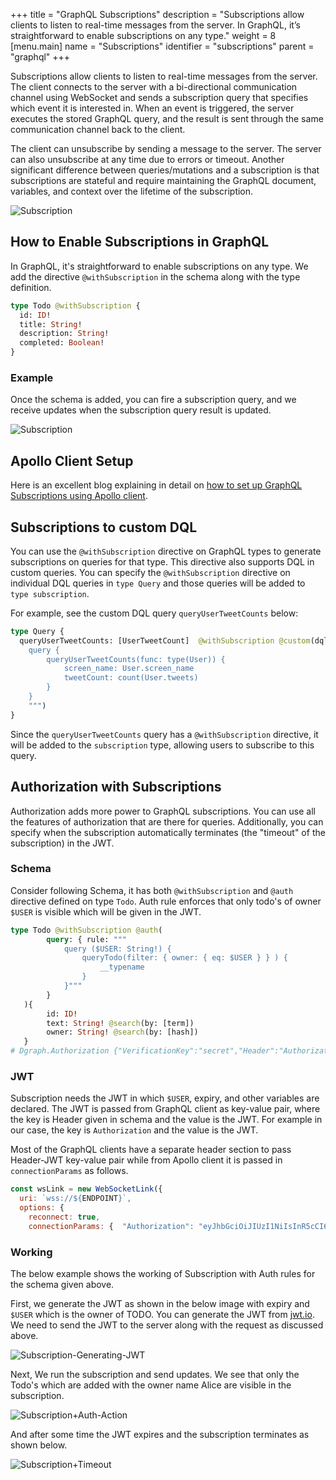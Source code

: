 +++
title = "GraphQL Subscriptions"
description = "Subscriptions allow clients to listen to real-time messages from the server. In GraphQL, it’s straightforward to enable subscriptions on any type."
weight = 8
[menu.main]
  name = "Subscriptions"
  identifier = "subscriptions"
  parent = "graphql"
+++

Subscriptions allow clients to listen to real-time messages from the server. The client connects to the server with a bi-directional communication channel using WebSocket and sends a subscription query that specifies which event it is interested in. When an event is triggered, the server executes the stored GraphQL query, and the result is sent through the same communication channel back to the client.

The client can unsubscribe by sending a message to the server. The server can also unsubscribe at any time due to errors or timeout. Another significant difference between queries/mutations and a subscription is that subscriptions are stateful and require maintaining the GraphQL document, variables, and context over the lifetime of the subscription.

![Subscription](/images/graphql/subscription_flow.png "Subscription in GraphQL")

## How to Enable Subscriptions in GraphQL

In GraphQL, it's straightforward to enable subscriptions on any type. We add the directive `@withSubscription` in the schema along with the type definition.

```graphql
type Todo @withSubscription {
  id: ID!
  title: String!
  description: String!
  completed: Boolean!
}
```

### Example

Once the schema is added, you can fire a subscription query, and we receive updates when the subscription query result is updated.

![Subscription](/images/graphql/subscription_example.gif "Subscription Example")

## Apollo Client Setup

Here is an excellent blog explaining in detail on [how to set up GraphQL Subscriptions using Apollo client](https://dgraph.io/blog/post/how-does-graphql-subscription/).

## Subscriptions to custom DQL

You can use the `@withSubscription` directive on GraphQL types to generate subscriptions on queries for that type.
This directive also supports DQL in custom queries.
You can specify the `@withSubscription` directive on individual DQL queries in `type Query` and those queries will be added to `type subscription`.

For example, see the custom DQL query `queryUserTweetCounts` below:

```graphql
type Query {
  queryUserTweetCounts: [UserTweetCount]  @withSubscription @custom(dql: """
	query {
		queryUserTweetCounts(func: type(User)) {
			screen_name: User.screen_name
			tweetCount: count(User.tweets)
		}
	}
	""")
}
```

Since the `queryUserTweetCounts` query has a `@withSubscription` directive, it will be added to the `subscription` type,
allowing users to subscribe to this query.

## Authorization with Subscriptions

Authorization adds more power to GraphQL subscriptions. You can use all the features of authorization that are there for queries.
Additionally, you can specify when the subscription automatically terminates (the "timeout" of the subscription) in the JWT. 

### Schema
Consider following Schema, it has both `@withSubscription` and `@auth` directive defined on type `Todo`. Auth rule enforces that only todo's of owner `$USER` is visible which will be given in the JWT.

```graphql
type Todo @withSubscription @auth(
    	query: { rule: """
    		query ($USER: String!) {
    			queryTodo(filter: { owner: { eq: $USER } } ) {
    				__typename
    			}
   			}"""
     	}
   ){
        id: ID!
    	text: String! @search(by: [term])
     	owner: String! @search(by: [hash])
   }
# Dgraph.Authorization {"VerificationKey":"secret","Header":"Authorization","Namespace":"https://dgraph.io","Algo":"HS256"}
```

### JWT

Subscription needs the JWT in which `$USER`, expiry, and other variables are declared. 
The JWT is passed from GraphQL client as key-value pair, where the key is Header given in schema and the value is the JWT.
For example in our case, the key is `Authorization` and the value is the JWT. 

Most of the GraphQL clients have a separate header section to pass Header-JWT key-value pair while from Apollo client it is passed
in `connectionParams` as follows.

```javascript
const wsLink = new WebSocketLink({
  uri: `wss://${ENDPOINT}`,
  options: {
    reconnect: true,
    connectionParams: {  "Authorization": "eyJhbGciOiJIUzI1NiIsInR5cCI6IkpXVCJ9.eyJleHAiOjE2OTAxMjg2MjIsImh0dHBzOi8vZGdyYXBoLmlvIjp7IlJPTEUiOiJVU0VSIiwiVVNFUiI6IkFsaWNlIn0sImlzcyI6InRlc3QifQ.6AODlumsk9kbnwZHwy08l40PeqEmBHqK4E_ozNjQpuI", },});
```

### Working

The below example shows the working of Subscription with Auth rules for the schema given above.

First, we generate the JWT as shown in the below image with expiry and `$USER` which is the owner of TODO.
You can generate the JWT from [jwt.io](https://jwt.io/).
We need to send the JWT to the server along with the request as discussed above.

![Subscription-Generating-JWT](/images/graphql/Generating-JWT.png "Subscription with Auth Example")


Next, We run the subscription and send updates. We see that only the Todo's which are added with the owner name Alice are visible in the subscription.

![Subscription+Auth-Action](/images/graphql/Auth-Action.gif "Subscription with Auth Example")


And after some time the JWT expires and the subscription terminates as shown below.

![Subscription+Timeout](/images/graphql/Subscription-Timeout.gif "Subscription with Auth Example")

